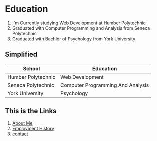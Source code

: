 # Education

1. I'm Currently studying Web Development at Humber Polytechnic
2. Graduated with Computer Programming and Analysis from Seneca Polytechnic
3. Graduated with Bachlor of Psychology from York University

## Simplified

| School | Education |
| -------- | -------- |
| Humber Polytechnic    | Web Development    |
| Seneca Polytechnic    | Computer Programming And Analysis    |
| York University    | Psychology    |

## This is the Links
1. [About Me](index)
2. [Employment History](employment)
3. [contact](contact)

